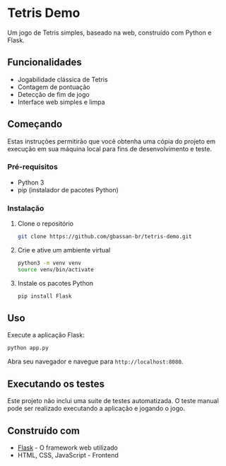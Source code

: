 # Tetris Demo

Um jogo de Tetris simples, baseado na web, construído com Python e Flask.

## Funcionalidades

*   Jogabilidade clássica de Tetris
*   Contagem de pontuação
*   Detecção de fim de jogo
*   Interface web simples e limpa

## Começando

Estas instruções permitirão que você obtenha uma cópia do projeto em execução em sua máquina local para fins de desenvolvimento e teste.

### Pré-requisitos

*   Python 3
*   pip (instalador de pacotes Python)

### Instalação

1.  Clone o repositório
    ```sh
    git clone https://github.com/gbassan-br/tetris-demo.git
    ```
2.  Crie e ative um ambiente virtual
    ```sh
    python3 -m venv venv
    source venv/bin/activate
    ```
3.  Instale os pacotes Python
    ```sh
    pip install Flask
    ```

## Uso

Execute a aplicação Flask:
```sh
python app.py
```
Abra seu navegador e navegue para `http://localhost:8080`.

## Executando os testes

Este projeto não inclui uma suíte de testes automatizada. O teste manual pode ser realizado executando a aplicação e jogando o jogo.

## Construído com

*   [Flask](https://flask.palletsprojects.com/) - O framework web utilizado
*   HTML, CSS, JavaScript - Frontend
